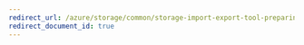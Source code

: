 ```yaml
---
redirect_url: /azure/storage/common/storage-import-export-tool-preparing-hard-drives-import
redirect_document_id: true
---
```

